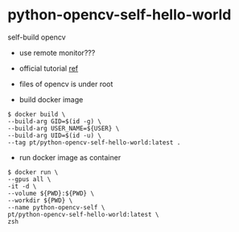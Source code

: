 # python-opencv-self-hello-world
self-build opencv

- use remote monitor???


- official tutorial [ref](https://docs.opencv.org/4.3.0/d7/d9f/tutorial_linux_install.html "opencv-4.3.0")

- files of opencv is under root

- build docker image
```shell
$ docker build \
--build-arg GID=$(id -g) \
--build-arg USER_NAME=${USER} \
--build-arg UID=$(id -u) \
--tag pt/python-opencv-self-hello-world:latest .
```

- run docker image as container
```shell
$ docker run \
--gpus all \
-it -d \
--volume ${PWD}:${PWD} \
--workdir ${PWD} \
--name python-opencv-self \
pt/python-opencv-self-hello-world:latest \
zsh
```
